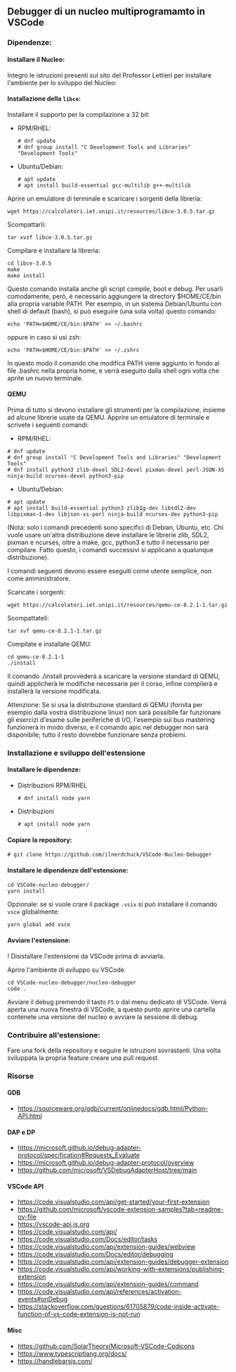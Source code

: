 ## Debugger di un nucleo multiprogramamto in VSCode

### Dipendenze:
#### Installare il Nucleo:
Integro le istruzioni presenti sul sito del Professor Lettieri per installare l'ambiente per lo sviluppo del Nucleo:

#### Installazione della `libce`:
Installare il supporto per la compilazione a 32 bit:
- RPM/RHEL:
    ```
    # dnf update
    # dnf group install "C Development Tools and Libraries" "Development Tools"
    ```
- Ubuntu/Debian: 
    ```
	# apt update
	# apt install build-essential gcc-multilib g++-multilib
    ```
Aprire un emulatore di terminale e scaricare i sorgenti della libreria:
```
wget https://calcolatori.iet.unipi.it/resources/libce-3.0.5.tar.gz
```
Scompattarli:
```
tar xvzf libce-3.0.5.tar.gz
```

Compilare e installare la libreria:
```
cd libce-3.0.5
make
make install
```

Questo comando installa anche gli script compile, boot e debug. Per usarli comodamente, però, è necessario aggiungere la directory $HOME/CE/bin alla propria variable PATH. Per esempio, in un sistema Debian/Ubuntu con shell di default (bash), si può eseguire (una sola volta) questo comando:
```
echo 'PATH=$HOME/CE/bin:$PATH' >> ~/.bashrc
```
oppure in caso si usi zsh:
```
echo 'PATH=$HOME/CE/bin:$PATH' >> ~/.zshrc
```

In questo modo il comando che modifica PATH viene aggiunto in fondo al file .bashrc nella propria home, e verrà eseguito dalla shell ogni volta che aprite un nuovo terminale.


#### QEMU

Prima di tutto si devono installare gli strumenti per la compilazione, insieme ad alcune librerie usate da QEMU. Apprire un emulatore di terminale e scrivete i seguenti comandi:
- RPM/RHEL:
```
# dnf update
# dnf group install "C Development Tools and Libraries" "Development Tools"
# dnf install python3 zlib-devel SDL2-devel pixman-devel perl-JSON-XS ninja-build ncurses-devel python3-pip
```

- Ubuntu/Debian:
```
# apt update
# apt install build-essential python3 zlib1g-dev libsdl2-dev libpixman-1-dev libjson-xs-perl ninja-build ncurses-dev python3-pip
```

(Nota: solo i comandi precedenti sono specifici di Debian, Ubuntu, etc. Chi vuole usare un'altra distribuzione deve installare le librerie zlib, SDL2, pixman e ncurses, oltre a make, gcc, python3 e tutto il necessario per compilare. Fatto questo, i comandi successivi si applicano a qualunque distribuzione).

I comandi seguenti devono essere eseguiti come utente semplice, non come amministratore.

Scaricate i sorgenti:

	wget https://calcolatori.iet.unipi.it/resources/qemu-ce-8.2.1-1.tar.gz

Scompattateli:

	tar xvf qemu-ce-8.2.1-1.tar.gz

Compilate e installate QEMU:

	cd qemu-ce-8.2.1-1
	./install

Il comando ./install provvederà a scaricare la versione standard di QEMU, quindi applicherà le modifiche necessarie per il corso, infine compilerà e installerà la versione modificata.

Attenzione: Se si usa la distribuzione standard di QEMU (fornita per esempio dalla vostra distribuzione linux) non sarà possibile far funzionare gli esercizi d'esame sulle periferiche di I/O, l'esempio sul bus mastering funzionerà in modo diverso, e il comando apic nel debugger non sarà disponibile; tutto il resto dovrebbe funzionare senza problemi. 


### Installazione e sviluppo dell'estensione
#### Installare le dipendenze:

- Distribuzioni RPM/RHEL  

    ```
    # dnf install node yarn
    ```

- Distribuzioni   
    
    ```
    # apt install node yarn
    ```

#### Copiare la repository:
```
# git clone https://github.com/ilnerdchuck/VSCode-Nucleo-Debugger
```

#### Installare le dipendenze dell'estensione:

```
cd VSCode-nucleo-debugger/
yarn install
```
Opzionale: se si vuole crare il package `.vsix` si può installare il comando `vsce` globalmente:
```
yarn global add vsce
```
#### Avviare l'estensione:
! Disistallare l'estensione da VSCode prima di avviarla.

Aprire l'ambiente di sviluppo su VSCode
```
cd VSCode-nucleo-debugger/nucleo-debugger
code .
```
Avviare il debug premendo il tasto `F5` o dal menu dedicato di VSCode. Verrá aperta una nuova finestra di VSCode, a questo punto aprire una cartella contenete una versione del nucleo e avviare la sessione di debug.

### Contribuire all'estensione:
Fare una fork della repository e seguire le istruzioni sovrastanti. Una volta sviluppata la propria feature creare una pull request.

### Risorse

#### GDB
- https://sourceware.org/gdb/current/onlinedocs/gdb.html/Python-API.html

#### DAP e DP

- https://microsoft.github.io/debug-adapter-protocol/specification#Requests_Evaluate      
- https://microsoft.github.io/debug-adapter-protocol/overview      
- https://github.com/microsoft/VSDebugAdapterHost/tree/main      

#### VSCode API

- https://code.visualstudio.com/api/get-started/your-first-extension      
- https://github.com/microsoft/vscode-extension-samples?tab=readme-ov-file      
- https://vscode-api.js.org      
- https://code.visualstudio.com/api/      
- https://code.visualstudio.com/Docs/editor/tasks
- https://code.visualstudio.com/api/extension-guides/webview
- https://code.visualstudio.com/Docs/editor/debugging      
- https://code.visualstudio.com/api/extension-guides/debugger-extension      
- https://code.visualstudio.com/api/working-with-extensions/publishing-extension      
- https://code.visualstudio.com/api/extension-guides/command      
- https://code.visualstudio.com/api/references/activation-events#onDebug      
- https://stackoverflow.com/questions/61705879/code-inside-activate-function-of-vs-code-extension-is-not-run   
#### Misc
- https://github.com/SolarTheory/Microsoft-VSCode-Codicons      
- https://www.typescriptlang.org/docs/      
- https://handlebarsjs.com/      
